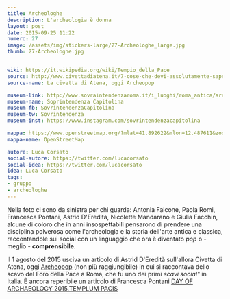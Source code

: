 ```yaml
---
title: Archeologhe
description: L'archeologia è donna
layout: post
date: 2015-09-25 11:22
numero: 27
image: /assets/img/stickers-large/27-Archeologhe_large.jpg
thumb: 27-Archeologhe.jpg


wiki: https://it.wikipedia.org/wiki/Tempio_della_Pace
source: http://www.civettadiatena.it/7-cose-che-devi-assolutamente-sapere-sullo-scavo-del-foro-della-pace-di-roma/
source-name: La civetta di Atena, oggi Archeopop

museum-link: http://www.sovraintendenzaroma.it/i_luoghi/roma_antica/aree_archeologiche/fori_imperiali
museum-name: Soprintendenza Capitolina
museum-fb: SovrintendenzaCapitolina
museum-tw: Sovrintendenza
museum-inst: https://www.instagram.com/sovrintendenzacapitolina

mappa: https://www.openstreetmap.org/?mlat=41.892622&mlon=12.487611&zoom=15#map=15/41.8926/12.4876
mappa-name: OpenStreetMap

autore: Luca Corsato
social-autore: https://twitter.com/lucacorsato
social-idea: https://twitter.com/lucacorsato
idea: Luca Corsato
tags:
- gruppo
- archeologhe
---
```


Nella foto ci sono da sinistra per chi guarda: Antonia Falcone, Paola Romi, Francesca Pontani, Astrid D'Eredità, Nicolette Mandarano e Giulia Facchin, alcune di coloro che in anni insospettabili pensarono di prendere una disciplina polverosa come l'archeologia e la storia dell'arte antica e classica, raccontandole sui social con un linguaggio che ora è diventato *pop* o - meglio - **comprensibile**.



Il 1 agosto del 2015 usciva un articolo di Astrid D'Eredità sull'allora Civetta di Atena, oggi [Archeopop](https://www.archeopop.it) (non più raggiungibile) in cui si raccontava dello scavo del Foro della Pace a Roma, che fu uno dei primi *scavi social"* in Italia. È ancora reperibile un articolo di Francesca Pontani [DAY OF ARCHAEOLOGY 2015.TEMPLUM PACIS](https://archeotime.com/2015/07/28/day-of-archaeology-2015-templum-pacis/)
